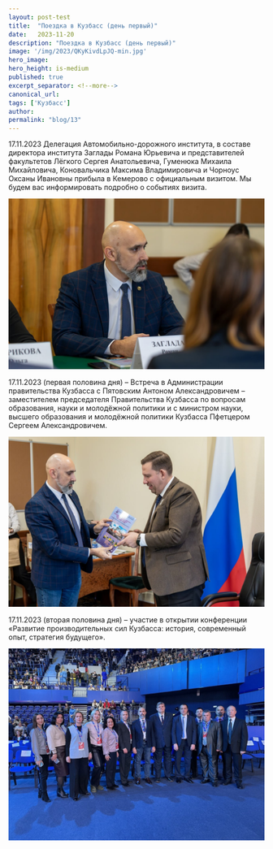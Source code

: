 ```yaml
---
layout: post-test
title:  "Поездка в Кузбасс (день первый)"
date:   2023-11-20
description: "Поездка в Кузбасс (день первый)"
image: '/img/2023/QKyKivdLpJQ-min.jpg'
hero_image: 
hero_height: is-medium
published: true
excerpt_separator: <!--more-->
canonical_url: 
tags: ['Кузбасс']
author:
permalink: "blog/13"
---
```


17.11.2023 Делегация Автомобильно-дорожного института, в составе директора <!--more--> института Заглады Романа Юрьевича и представителей факультетов Лёгкого Сергея Анатольевича, Гуменюка Михаила Михайловича, Коновальчика Максима Владимировича и Чорноус Оксаны Ивановны прибыла в Кемерово с официальным визитом. Мы будем вас информировать подробно о событиях визита.

![Поездка в Кузбасс](/img/2023/QKyKivdLpJQ-min.jpg)

17.11.2023 (первая половина дня) – Встреча в Администрации правительства Кузбасса с Пятовским Антоном Александровичем –заместителем председателя Правительства Кузбасса по вопросам образования, науки и молодёжной политики и с министром науки, высшего образования и молодёжной политики Кузбасса Пфетцером Сергеем Александровичем.

![Поездка в Кузбасс](/img/2023/QNwDBslTrBY-min.jpg)

17.11.2023 (вторая половина дня) – участие в открытии конференции «Развитие производительных сил Кузбасса: история, современный опыт, стратегия будущего».

![Поездка в Кузбасс](/img/2023/sRMxwmd7BG8-min.jpg)
